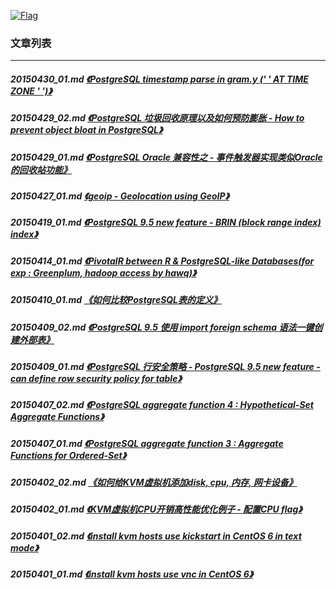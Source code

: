 <a rel=nofollow href=http://info.flagcounter.com/h9V1  ><img src=http://s03.flagcounter.com/count/h9V1/bg_FFFFFF/txt_000000/border_CCCCCC/columns_2/maxflags_12/viewers_0/labels_0/pageviews_0/flags_0/  alt=Flag Counter  border=0  ></a>  
  
### 文章列表  
----  
##### 20150430_01.md   [《PostgreSQL timestamp parse in gram.y (' ' AT TIME ZONE ' ')》](20150430_01.md)  
##### 20150429_02.md   [《PostgreSQL 垃圾回收原理以及如何预防膨胀 - How to prevent object bloat in PostgreSQL》](20150429_02.md)  
##### 20150429_01.md   [《PostgreSQL Oracle 兼容性之 - 事件触发器实现类似Oracle的回收站功能》](20150429_01.md)  
##### 20150427_01.md   [《geoip - Geolocation using GeoIP》](20150427_01.md)  
##### 20150419_01.md   [《PostgreSQL 9.5 new feature - BRIN (block range index) index》](20150419_01.md)  
##### 20150414_01.md   [《PivotalR between R & PostgreSQL-like Databases(for exp : Greenplum, hadoop access by hawq)》](20150414_01.md)  
##### 20150410_01.md   [《如何比较PostgreSQL表的定义》](20150410_01.md)  
##### 20150409_02.md   [《PostgreSQL 9.5 使用 import foreign schema 语法一键创建外部表》](20150409_02.md)  
##### 20150409_01.md   [《PostgreSQL 行安全策略 - PostgreSQL 9.5 new feature - can define row security policy for table》](20150409_01.md)  
##### 20150407_02.md   [《PostgreSQL aggregate function 4 : Hypothetical-Set Aggregate Functions》](20150407_02.md)  
##### 20150407_01.md   [《PostgreSQL aggregate function 3 : Aggregate Functions for Ordered-Set》](20150407_01.md)  
##### 20150402_02.md   [《如何给KVM虚拟机添加disk, cpu, 内存, 网卡设备》](20150402_02.md)  
##### 20150402_01.md   [《KVM虚拟机CPU开销高性能优化例子 - 配置CPU flag》](20150402_01.md)  
##### 20150401_02.md   [《install kvm hosts use kickstart in CentOS 6 in text mode》](20150401_02.md)  
##### 20150401_01.md   [《install kvm hosts use vnc in CentOS 6》](20150401_01.md)  
